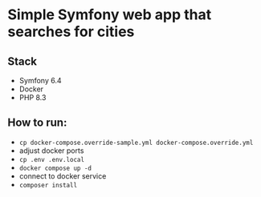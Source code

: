 # Simple Symfony web app that searches for cities

## Stack
- Symfony 6.4
- Docker
- PHP 8.3

## How to run:
- `cp docker-compose.override-sample.yml docker-compose.override.yml`
- adjust docker ports
- `cp .env .env.local`
- `docker compose up -d`
- connect to docker service
- `composer install`
